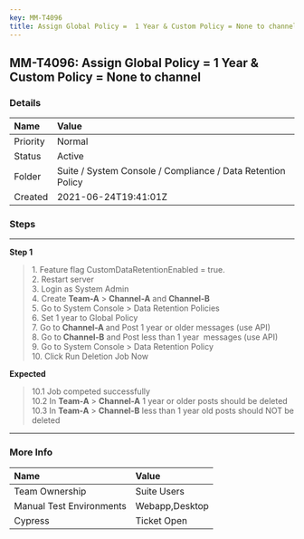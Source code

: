 ```yaml
---
key: MM-T4096
title: Assign Global Policy =  1 Year & Custom Policy = None to channel
---
```


## MM-T4096: Assign Global Policy = 1 Year & Custom Policy = None to channel

### Details

| Name     | Value                                                       |
| :------- | :---------------------------------------------------------- |
| Priority | Normal                                                      |
| Status   | Active                                                      |
| Folder   | Suite / System Console / Compliance / Data Retention Policy |
| Created  | 2021-06-24T19:41:01Z                                        |

### Steps

<hr/>

**Step 1**

> <article><span>1. Feature flag CustomDataRetentionEnabled = true.<br />2. Restart server<br />3. Login as System Admin<br />4. Create <strong>Team-A</strong> &gt; <strong>Channel-A</strong> and <strong>Channel-B</strong><br />5. Go to System Console &gt; Data Retention Policies<br />6. Set 1 year to Global Policy<br />7. Go to <strong>Channel-A </strong>and Post 1 year or older messages (use API)</span><br /><span>8. Go to<strong> Channel-B</strong> and Post less than 1 year  messages (use API)<br />9. Go to System Console &gt; Data Retention Policy<br />10. Click Run Deletion Job Now</span></article>

**Expected**

> <article>10.1 Job competed successfully<br />10.2 In <strong>Team-A</strong> &gt; <strong>Channel-A</strong> 1 year or older posts should be deleted<br />10.3 In <strong>Team-A</strong> &gt; <strong>Channel-B</strong> less than 1 year old posts should NOT be deleted</article>

<hr/>

### More Info

| Name                     | Value          |
| :----------------------- | :------------- |
| Team Ownership           | Suite Users    |
| Manual Test Environments | Webapp,Desktop |
| Cypress                  | Ticket Open    |
